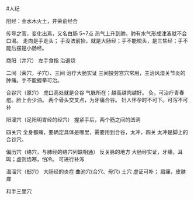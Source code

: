 #人纪 

阳经：金水木火土，井荣俞经合

传导之官，变化出焉，又名白肠
5~7点
热气上升到肺，肺有水气形成津液就不会口渴。
走向是手走头；
手没法前抬，就是大肠经；手不能梳头，是三焦经；手不能后摆是小肠经。


商阳（井穴）
	左手食指
	治退烧

二间（荣穴，子穴）、三间
	治疗大肠实证
	三间投劳宫穴常用，主治风湿关节炎的肿痛。手不能握拳可治。

合谷穴（原穴）
	虎口高处就是合谷
	气脉所在；越高越肉越好。
	灸，可治疗青春痘。脸上会少油。
	两个骨头交叉点，为牙痛合谷。
	妇人怀孕时不可下。可泻不可补

阳溪穴（足阳明胃经的经穴）
	握紧手后，两个筋之间的凹洞

四关穴
	全身都痛，要确定具体是哪里，需要用到合谷，太冲，四关
	太冲是脚上的合谷穴。

偏历穴（络穴，与肺经的络穴列缺相通）
	反关脉的地方
	大肠经实证，牙痛，耳鸣；虚则齿寒，怕冷。
	可进行补泻

温溜穴（郄穴）
	大肠经的炎症
曲池穴(合穴、母穴)
	土穴
	虚证可补；
	肩痛，皮肤痒

和手三里穴
	













